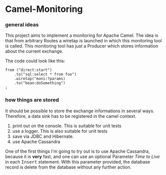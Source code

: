 # Camel-Monitoring


### general ideas
This project aims to implement a monitoring for Apache Camel.
The idea is that from arbitrary Routes a wiretap is launched in which this monitoring tool is called.
This monitoring tool has just a Producer which stores information about the current exchange.

The code could look like this:
```
from ("direct:start")
    .to("sql:select * from foo")
    .wiretap("moni:?params)
    .to("bean:doSomething")
;
```

### how things are stored
It should be possible to store the exchange informations in several ways. Therefore, a data sink has to be registered in the camel context.

1. print out on the console. This is suitable for unit tests
2. use a logger. This is also suitable for unit tests
3. save via JDBC and Hibernate.
4. use Apache Cassandra

One of the first things I'm going to try out is to use Apache Cassandra, because it is __very__ fast, and one can use an optional Parameter _Time to Live_ in each
<tt>Insert</tt> statement. With this parameter provided, the database record is delete from the database without any further action. 

